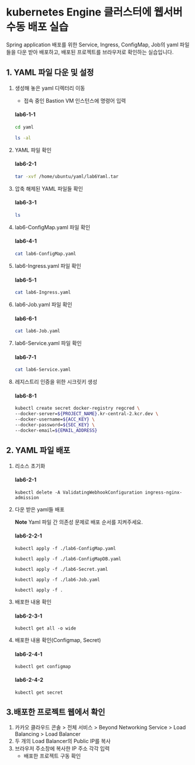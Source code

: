 
# kubernetes Engine 클러스터에 웹서버 수동 배포 실습

Spring application 배포를 위한 Service, Ingress, ConfigMap, Job의 yaml 파일들을 다운 받아 배포하고, 배포된 프로젝트를 브라우저로 확인하는 실습입니다.


## 1. YAML 파일 다운 및 설정
1. 생성해 놓은 yaml 디렉터리 이동
   - 접속 중인 Bastion VM 인스턴스에 명령어 입력

   #### **lab6-1-1**
   ```bash
   cd yaml
   ```
   ```bash
   ls -al
   ```
   
2. YAML 파일 확인
   #### **lab6-2-1**
   ```bash
   tar -xvf /home/ubuntu/yaml/lab6Yaml.tar
   ```

3. 압축 해제된 YAML 파일들 확인
   #### **lab6-3-1**
   ```bash
   ls
   ```

4. lab6-ConfigMap.yaml 파일 확인
   #### **lab6-4-1**
   ```bash
   cat lab6-ConfigMap.yaml
   ```
   
5. lab6-Ingress.yaml 파일 확인
   #### **lab6-5-1**    
   ```bash
   cat lab6-Ingress.yaml
   ```

6. lab6-Job.yaml 파일 확인
   #### **lab6-6-1**  
   ```bash
   cat lab6-Job.yaml
   ```

7. lab6-Service.yaml 파일 확인
   #### **lab6-7-1**    
   ```bash
   cat lab6-Service.yaml
   ```

8. 레지스트리 인증을 위한 시크릿키 생성
   #### **lab6-8-1**
   ```bash
   kubectl create secret docker-registry regcred \
   --docker-server=${PROJECT_NAME}.kr-central-2.kcr.dev \
   --docker-username=${ACC_KEY} \
   --docker-password=${SEC_KEY} \
   --docker-email=${EMAIL_ADDRESS}
   ```

## 2. YAML 파일 배포
1. 리소스 초기화
   #### **lab6-2-1**
   ```
   kubectl delete -A ValidatingWebhookConfiguration ingress-nginx-admission
   ```

2. 다운 받은 yaml들 배포

   **Note** Yaml 파일 간 의존성 문제로 배포 순서를 지켜주세요.
   #### **lab6-2-2-1**
   ```
   kubectl apply -f ./lab6-ConfigMap.yaml
   ```
   
   ```
   kubectl apply -f ./lab6-ConfigMapDB.yaml
   ```

   ```
   kubectl apply -f ./lab6-Secret.yaml
   ```

   ```
   kubectl apply -f ./lab6-Job.yaml
   ```

   ```
   kubectl apply -f .
   ```

3. 배포한 내용 확인
   #### **lab6-2-3-1**
   ```
   kubectl get all -o wide
   ```
   
4. 배포한 내용 확인(Configmap, Secret)
   #### **lab6-2-4-1**
   ```
   kubectl get configmap
   ```

   #### **lab6-2-4-2**
   ```
   kubectl get secret
   ```

## 3.배포한 프로젝트 웹에서 확인

 1. 카카오 클라우드 콘솔 > 전체 서비스 > Beyond Networking Service > Load Balancing > Load Balancer
 2. 두 개의 Load Balancer의 Public IP를 복사
 3. 브라우저 주소창에 복사한 IP 주소 각각 입력
    - 배포한 프로젝트 구동 확인
